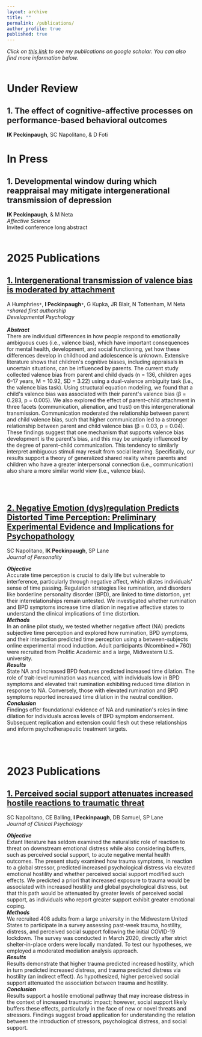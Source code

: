 ```yaml
---
layout: archive
title: ""
permalink: /publications/
author_profile: true
published: true
---
```


_Click on [this link](https://scholar.google.com/citations?user=p6of5nwAAAAJ&hl=en) to see my publications on google scholar. You can also find more information below._
<br>
<br>

# Under Review
## 1. The effect of cognitive-affective processes on performance-based behavioral outcomes <br>
**IK Peckinpaugh**, SC Napolitano, & D Foti

# In Press
## 1. Developmental window during which reappraisal may mitigate intergenerational transmission of depression <br>
**IK Peckinpaugh**, & M Neta <br>
_Affective Science_ <br>
Invited conference long abstract <br>
<br>

# 2025 Publications

## [1. Intergenerational transmission of valence bias is moderated by attachment](https://doi.org/10.1111/desc.70068) 
A Humphries`*`, **I Peckinpaugh**`*`, G Kupka, JR Blair, N Tottenham, M Neta   
`*`_shared first authorship_ <br>
_Developmental Psychology_ <br>
<br>
**_Abstract_** <br>
There are individual differences in how people respond to emotionally ambiguous cues (i.e., valence bias), which have important consequences for mental health, development, and social functioning, yet how these differences develop in childhood and adolescence is unknown. Extensive literature shows that children's cognitive biases, including appraisals in uncertain situations, can be influenced by parents. The current study collected valence bias from parent and child dyads (n = 136, children ages 6–17 years, M = 10.92, SD = 3.22) using a dual-valence ambiguity task (i.e., the valence bias task). Using structural equation modeling, we found that a child's valence bias was associated with their parent's valence bias (β = 0.283, p = 0.005). We also explored the effect of parent–child attachment in three facets (communication, alienation, and trust) on this intergenerational transmission. Communication moderated the relationship between parent and child valence bias, such that higher communication led to a stronger relationship between parent and child valence bias (β = 0.03, p = 0.04). These findings suggest that one mechanism that supports valence bias development is the parent's bias, and this may be uniquely influenced by the degree of parent–child communication. This tendency to similarly interpret ambiguous stimuli may result from social learning. Specifically, our results support a theory of generalized shared reality where parents and children who have a greater interpersonal connection (i.e., communication) also share a more similar world view (i.e., valence bias).

<br>
<br>

## [2. Negative Emotion (dys)regulation Predicts Distorted Time Perception: Preliminary Experimental Evidence and Implications for Psychopathology](https://onlinelibrary.wiley.com/doi/full/10.1111/jopy.12988)
SC Napolitano, **IK Peckinpaugh**, SP Lane <br>
_Journal of Personality_ <br>

**_Objective_** <br>
Accurate time perception is crucial to daily life but vulnerable to interference, particularly through negative affect, which dilates individuals' sense of time passing. Regulation strategies like rumination, and disorders like borderline personality disorder (BPD), are linked to time distortion, yet their interrelationships remain untested. We investigated whether rumination and BPD symptoms increase time dilation in negative affective states to understand the clinical implications of time distortion. <br>
  **_Methods_** <br>
In an online pilot study, we tested whether negative affect (NA) predicts subjective time perception and explored how rumination, BPD symptoms, and their interaction predicted time perception using a between-subjects online experimental mood induction. Adult participants (Ncombined = 760) were recruited from Prolific Academic and a large, Midwestern U.S. university. <br>
  **_Results_** <br>
State NA and increased BPD features predicted increased time dilation. The role of trait-level rumination was nuanced, with individuals low in BPD symptoms and elevated trait rumination exhibiting reduced time dilation in response to NA. Conversely, those with elevated rumination and BPD symptoms reported increased time dilation in the neutral condition. <br>
  **_Conclusion_** <br>
Findings offer foundational evidence of NA and rumination's roles in time dilation for individuals across levels of BPD symptom endorsement. Subsequent replication and extension could flesh out these relationships and inform psychotherapeutic treatment targets. <br>

<br>
<br>

# 2023 Publications

## [1. Perceived social support attenuates increased hostile reactions to traumatic threat](https://onlinelibrary.wiley.com/doi/abs/10.1002/jclp.23567) <br>
SC Napolitano, CE Balling, **I Peckinpaugh**, DB Samuel, SP Lane <br>
_Journal of Clinical Psychology_ <br>

**_Objective_** <br>
Extant literature has seldom examined the naturalistic role of reaction to threat on downstream emotional distress while also considering buffers, such as perceived social support, to acute negative mental health outcomes. The present study examined how trauma symptoms, in reaction to a global stressor, predicted increased psychological distress via elevated emotional hostility and whether perceived social support modified such effects. We predicted a priori that increased exposure to trauma would be associated with increased hostility and global psychological distress, but that this path would be attenuated by greater levels of perceived social support, as individuals who report greater support exhibit greater emotional coping.<br>
**_Methods_** <br>
We recruited 408 adults from a large university in the Midwestern United States to participate in a survey assessing past-week trauma, hostility, distress, and perceived social support following the initial COVID-19 lockdown. The survey was conducted in March 2020, directly after strict shelter-in-place orders were locally mandated. To test our hypotheses, we employed a moderated mediation analysis approach. <br>
**_Results_** <br>
Results demonstrate that higher trauma predicted increased hostility, which in turn predicted increased distress, and trauma predicted distress via hostility (an indirect effect). As hypothesized, higher perceived social support attenuated the association between trauma and hostility. <br>
**_Conclusion_** <br>
Results support a hostile emotional pathway that may increase distress in the context of increased traumatic impact; however, social support likely buffers these effects, particularly in the face of new or novel threats and stressors. Findings suggest broad application for understanding the relation between the introduction of stressors, psychological distress, and social support. <br>
